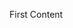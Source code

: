 <!DOCTYPE html>
<head>
  <title>First Applications</title>
</head>
<body>
 <p>First Content</p>
</body>
</html>
